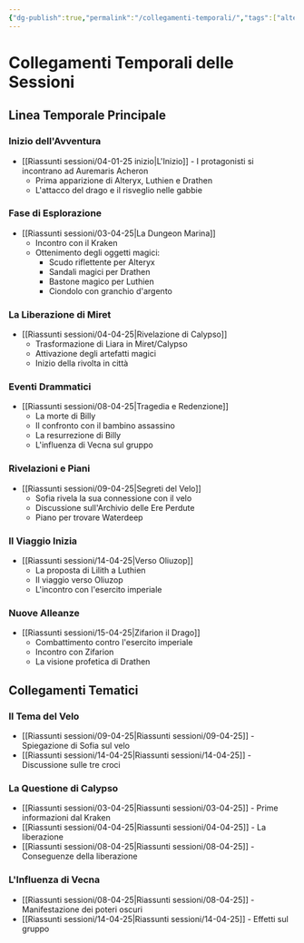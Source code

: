 ```yaml
---
{"dg-publish":true,"permalink":"/collegamenti-temporali/","tags":["alteryx","billy","drathen","miret","luthien","sofia","zifarion"],"noteIcon":""}
---
```


# Collegamenti Temporali delle Sessioni

## Linea Temporale Principale

### Inizio dell'Avventura
- [[Riassunti sessioni/04-01-25 inizio\|L'Inizio]] - I protagonisti si incontrano ad Auremaris Acheron
  - Prima apparizione di Alteryx, Luthien e Drathen
  - L'attacco del drago e il risveglio nelle gabbie

### Fase di Esplorazione
- [[Riassunti sessioni/03-04-25\|La Dungeon Marina]]
  - Incontro con il Kraken
  - Ottenimento degli oggetti magici:
    - Scudo riflettente per Alteryx
    - Sandali magici per Drathen
    - Bastone magico per Luthien
    - Ciondolo con granchio d'argento

### La Liberazione di Miret
- [[Riassunti sessioni/04-04-25\|Rivelazione di Calypso]]
  - Trasformazione di Liara in Miret/Calypso
  - Attivazione degli artefatti magici
  - Inizio della rivolta in città

### Eventi Drammatici
- [[Riassunti sessioni/08-04-25\|Tragedia e Redenzione]]
  - La morte di Billy
  - Il confronto con il bambino assassino
  - La resurrezione di Billy
  - L'influenza di Vecna sul gruppo

### Rivelazioni e Piani
- [[Riassunti sessioni/09-04-25\|Segreti del Velo]]
  - Sofia rivela la sua connessione con il velo
  - Discussione sull'Archivio delle Ere Perdute
  - Piano per trovare Waterdeep

### Il Viaggio Inizia
- [[Riassunti sessioni/14-04-25\|Verso Oliuzop]]
  - La proposta di Lilith a Luthien
  - Il viaggio verso Oliuzop
  - L'incontro con l'esercito imperiale

### Nuove Alleanze
- [[Riassunti sessioni/15-04-25\|Zifarion il Drago]]
  - Combattimento contro l'esercito imperiale
  - Incontro con Zifarion
  - La visione profetica di Drathen

## Collegamenti Tematici

### Il Tema del Velo
- [[Riassunti sessioni/09-04-25\|Riassunti sessioni/09-04-25]] - Spiegazione di Sofia sul velo
- [[Riassunti sessioni/14-04-25\|Riassunti sessioni/14-04-25]] - Discussione sulle tre croci

### La Questione di Calypso
- [[Riassunti sessioni/03-04-25\|Riassunti sessioni/03-04-25]] - Prime informazioni dal Kraken
- [[Riassunti sessioni/04-04-25\|Riassunti sessioni/04-04-25]] - La liberazione
- [[Riassunti sessioni/08-04-25\|Riassunti sessioni/08-04-25]] - Conseguenze della liberazione

### L'Influenza di Vecna
- [[Riassunti sessioni/08-04-25\|Riassunti sessioni/08-04-25]] - Manifestazione dei poteri oscuri
- [[Riassunti sessioni/14-04-25\|Riassunti sessioni/14-04-25]] - Effetti sul gruppo

